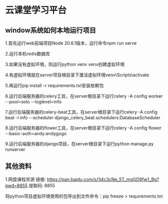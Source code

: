 # 云课堂学习平台

## window系统如何本地运行项目

1.首先运行web前端项目Node 20.6.1版本，运行命令npm run serve

2.运行本机redis数据库

3.如果没有虚拟环境，则运行python venv venv创建虚拟环境

4.有虚拟环境就在server项目根目录下激活虚拟环境venv\Scripts\activate

5.再运行pip install -r requirements.txt安装依赖包

6.运行后端服务器的celery工具，在server根目录下运行celery -A config worker --pool=solo --loglevel=info

7.运行后端服务器的celery-beat工具，在server根目录下运行celery -A config beat -l info --scheduler django_celery_beat.schedulers:DatabaseScheduler

8.运行后端服务器的flower工具，在server根目录下运行celery -A config flower --basic-auth=andy:andygogo

9.运行后端服务器的django项目，在server根目录下运行python manage.py runserver 

## 其他资料

1.网盘课程资源 链接: https://pan.baidu.com/s/1j4c3cNe_5T_mgGD9fw1_Bg?pwd=8855 提取码: 8855

将python项目虚拟环境使用的包导出到文件命令：pip freeze > requirements.txt
